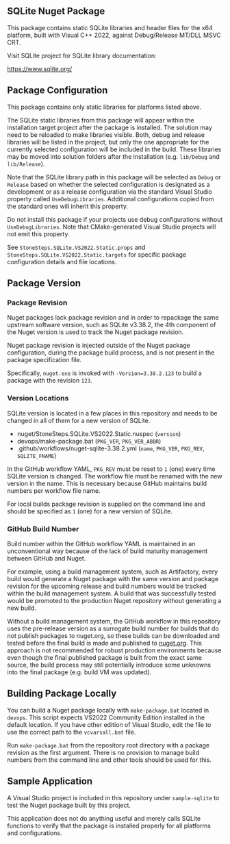 ## SQLite Nuget Package

This package contains static SQLite libraries and header files
for the x64 platform, built with Visual C++ 2022, against
Debug/Release MT/DLL MSVC CRT.

Visit SQLite project for SQLite library documentation:

https://www.sqlite.org/

## Package Configuration

This package contains only static libraries for platforms listed
above.

The SQLite static libraries from this package will appear within
the installation target project after the package is installed.
The solution may need to be reloaded to make libraries visible.
Both, debug and release libraries will be listed in the project,
but only the one appropriate for the currently selected
configuration will be included in the build. These libraries
may be moved into solution folders after the installation (e.g.
`lib/Debug` and `lib/Release`).

Note that the SQLite library path in this package will be selected
as `Debug` or `Release` based on whether the selected configuration
is designated as a development or as a release configuration via
the standard Visual Studio property called `UseDebugLibraries`.
Additional configurations copied from the standard ones will
inherit this property. 

Do not install this package if your projects use debug configurations
without `UseDebugLibraries`. Note that CMake-generated Visual Studio
projects will not emit this property.

See `StoneSteps.SQLite.VS2022.Static.props` and
`StoneSteps.SQLite.VS2022.Static.targets`
for specific package configuration details and file locations.

## Package Version

### Package Revision

Nuget packages lack package revision and in order to repackage
the same upstream software version, such as SQLite v3.38.2, the
4th component of the Nuget version is used to track the Nuget
package revision.

Nuget package revision is injected outside of the Nuget package
configuration, during the package build process, and is not present
in the package specification file.

Specifically, `nuget.exe` is invoked with `-Version=3.38.2.123` to
build a package with the revision `123`.

### Version Locations

SQLite version is located in a few places in this repository and
needs to be changed in all of them for a new version of SQLite.

  * nuget/StoneSteps.SQLite.VS2022.Static.nuspec (`version`)
  * devops/make-package.bat (`PKG_VER`, `PKG_VER_ABBR`)
  * .github/workflows/nuget-sqlite-3.38.2.yml (`name`, `PKG_VER`,
    `PKG_REV`, `SQLITE_FNAME`)

In the GitHub workflow YAML, `PKG_REV` must be reset to `1` (one)
every time SQLite version is changed. The workflow file must
be renamed with the new version in the name. This is necessary
because GitHub maintains build numbers per workflow file name.

For local builds package revision is supplied on the command line
and should be specified as `1` (one) for a new version of SQLite.

### GitHub Build Number

Build number within the GitHub workflow YAML is maintained in an
unconventional way because of the lack of build maturity management
between GitHub and Nuget.

For example, using a build management system, such as Artifactory,
every build would generate a Nuget package with the same version
and package revision for the upcoming release and build numbers
would be tracked within the build management system. A build that
was successfully tested would be promoted to the production Nuget
repository without generating a new build.

Without a build management system, the GitHub workflow in this
repository uses the pre-release version as a surrogate build
number for builds that do not publish packages to nuget.org, so
these builds can be downloaded and tested before the final build
is made and published to [nuget.org][]. This approach is not
recommended for robust production environments because even
though the final published package is built from the exact same
source, the build process may still potentially introduce some
unknowns into the final package (e.g. build VM was updated).

## Building Package Locally

You can build a Nuget package locally with `make-package.bat`
located in `devops`. This script expects VS2022 Community Edition
installed in the default location. If you have other edition of
Visual Studio, edit the file to use the correct path to the
`vcvarsall.bat` file.

Run `make-package.bat` from the repository root directory with
a package revision as the first argument. There is no provision
to manage build numbers from the command line and other tools
should be used for this.

## Sample Application

A Visual Studio project is included in this repository under
`sample-sqlite` to test the Nuget package built by this project.

This application does not do anything useful and merely calls
SQLite functions to verify that the package is installed
properly for all platforms and configurations.

[nuget.org]: https://www.nuget.org/packages/StoneSteps.SQLite.VS2022.Static/
